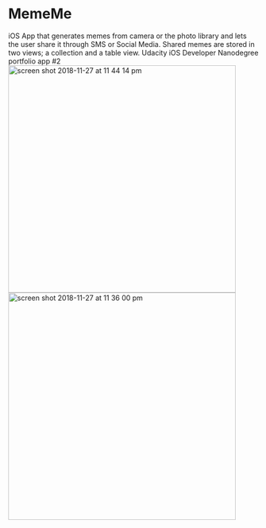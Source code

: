 # MemeMe
iOS App that generates memes from camera or the photo library and lets the user share it through SMS or Social Media. Shared memes are stored in two views; a collection and a table view. Udacity iOS Developer Nanodegree portfolio app #2
<br>
<img width="458" alt="screen shot 2018-11-27 at 11 44 14 pm" src="https://user-images.githubusercontent.com/33184801/49132461-2e499c80-f2a2-11e8-8173-b3ffb0df7171.png">
<img width="458" alt="screen shot 2018-11-27 at 11 36 00 pm" src="https://user-images.githubusercontent.com/33184801/49132537-694bd000-f2a2-11e8-9f20-070a0f8d30c1.png">



